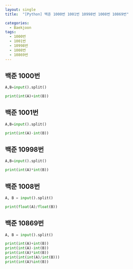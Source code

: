 ```yaml
---
layout: single
title:  "[Python] 백준 1000번 1001번 10998번 1008번 10869번"

categories:
  - Baekjoon
tags:
  - 1000번
  - 1001번
  - 10998번
  - 1008번
  - 10869번
---
```


## 백준 1000번
```python
A,B=input().split()

print(int(A)+int(B))
```

## 백준 1001번
```python
A,B=input().split()

print(int(A)-int(B))
```
## 백준 10998번
```python
A,B=input().split()

print(int(A)*int(B))
```

## 백준 1008번
```python
A, B = input().split()

print(float(A)/float(B))
```

## 백준 10869번
```python
A, B = input().split()

print(int(A)+int(B))
print(int(A)-int(B))
print(int(A)*int(B))
print(int(int(A)/int(B)))
print(int(A)%int(B))
```
